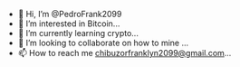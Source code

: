 - 👋 Hi, I’m @PedroFrank2099
- 👀 I’m interested in Bitcoin...
- 🌱 I’m currently learning crypto...
- 💞️ I’m looking to collaborate on how to mine ...
- 📫 How to reach me chibuzorfranklyn2099@gmail.com...

<!---
PedroFrank2099/PedroFrank2099 is a ✨ special ✨ repository because its `README.md` (this file) appears on your GitHub profile.
You can click the Preview link to take a look at your changes.
--->
